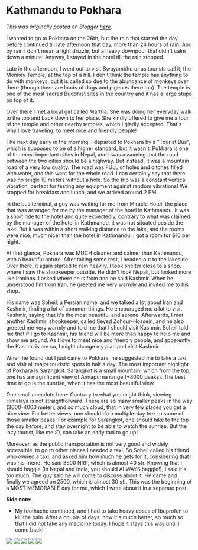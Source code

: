 # Kathmandu to Pokhara

*This was originally posted on Blogger [here](https://photopensieve.blogspot.com/2011/09/kathmandu-pokhara.html)*.

I wanted to go to Pokhara on the 26th, but the rain that started the day before continued till late afternoon that day, more than 24 hours of rain. And by rain I don't mean a light drizzle, but a heavy downpour that didn't calm down a minute! Anyway, I stayed in the hotel till the rain stopped. 

Late in the afternoon, I went out to visit Swayambhu or as tourists call it, the Monkey Temple, at the top of a hill. I don't think the temple has anything to do with monkeys, but it is called so due to the abundance of monkeys over there (though there are loads of dogs and pigeons there too). The temple is one of the most sacred Buddhist sites in the country and it has a large stupa on top of it.

Over there I met a local girl called Martha. She was doing her everyday walk to the top and back down to her place. She kindly offered to give me a tour of the temple and other nearby temples, which I gladly accepted. That's why I love traveling; to meet nice and friendly people!

The next day early in the morning, I departed to Pokhara by a "Tourist Bus", which is supposed to be of a higher standard, but it wasn't. Pokhara is one of the most important cities in Nepal, and I was assuming that the road between the two cities should be a highway. But instead, it was a mountain road of a very low quality. The road was FULL of holes and ditches filled with water, and this went for the whole road. I can certainly say that there was no single 10 meters without a hole. So the trip was a constant vertical vibration, perfect for testing any equipment against random vibrations! We stopped for breakfast and lunch, and we arrived around 2 PM.

In the bus terminal, a guy was waiting for me from Miracle Hotel, the place that was arranged for me by the manager of the hotel in Kathmandu. It was a short ride to the hotel and quite expectedly, contrary to what was claimed by the manager of the hotel in Kathmandu, it was not situated beside the lake. But it was within a short walking distance to the lake, and the rooms were nice, much nicer than the hotel in Kathmandu. I got a room for $10 per night.

At first glance, Pokhara was MUCH cleaner and calmer than Kathmandu, with a beautiful nature. After taking some rest, I headed out to the lakeside. Over there, it again started to rain heavily. I took shelter close to a shop, where I saw the shopkeeper outside. He didn't look Nepali, but looked more like Iranians. I asked where he is from and he said Kashmir. When he understood I'm from Iran, he greeted me very warmly and invited me to his shop.

His name was Soheil, a Persian name, and we talked a lot about Iran and Kashmir, finding a lot of common things. He encouraged me a lot to visit Kashmir, saying that it's the most beautiful and serene. Afterwards, I met another Kashmiri shopkeeper, called Seyed Zohour-Hossein, and he also greeted me very warmly and told me that I should visit Kashmir. Soheil told me that if I go to Kashmir, his friend will be more than happy to help me and show me around. As I love to meet nice and friendly people, and apparently the Kashmiris are so, I might change my plan and visit Kashmir.

When he found out I just came to Pokhara, he suggested me to take a taxi and visit all major touristic spots in half a day. The most important highlight of Pokhara is Sarangkot. Sarangkot is a small mountain, which from the top, one has a magnificent view of Annapurna range (+8000 peaks). The best time to go is the sunrise, when it has the most beautiful view.

One small anecdote here: Contrary to what you might think, viewing Himalaya is not straightforward. There are so many smaller peaks in the way (3000-4000 meter), and so much cloud, that in very few places you get a nice view. For better views, one should do a multiple-day trek to some of those smaller peaks. For example for Sarangkot, one should hike to the top the day before, and stay overnight to be able to watch the sunrise. But the lazy tourist, like me :D, can take an early taxi to go up!

Moreover, as the public transportation is not very good and widely accessible, to go to other places I needed a taxi. So Soheil called his friend who owned a taxi, and asked him how much he gets for it, considering that I was his friend. He said 3500 NRP, which is almost 40 sfr. Knowing that I should haggle (In Nepal and India, you should ALWAYS haggle!), I said it's too much. The guy said he will come to discuss about it. He came and finally we agreed on 2500, which is almost 30 sfr. This was the beginning of a MOST MEMORABLE day for me, which I write about it in a separate post.

**Side note:**
- My toothache continued, and I had to take heavy doses of Ibuprofen to kill the pain. After a couple of days, now it's much better, so much so that I did not take any medicine today. I hope it stays this way until I come back!


![](https://blogger.googleusercontent.com/img/b/R29vZ2xl/AVvXsEiYSzIh_lVsOF8uWt_I_VOWwXj5PnymgCZVG8HJPZ7zVlrbbesevthiK1eA2LqNAvIjPlZIHKVh5w1VrIm1Mq6PWyA_CAVA7nhZSN21_GwyscuPuhJnXO870VG3h17bhm0uelnn-yZfRNAm/s320/photo+1-788167.JPG)
![](https://blogger.googleusercontent.com/img/b/R29vZ2xl/AVvXsEgrJX5FV3kThIoGBif03zOPml8ccUdNyYhmp3mQOuyfHXF_2KivBgCTSajeH9ZTbD4GT-iOtbVWOTM7MjO_pIvycRUmDADYJmF39oyN-nBKbfYSjwPXBqCNPw3QRJaAlFWBHJdoLXB5nzbj/s320/photo+2-790356.JPG)
![](https://blogger.googleusercontent.com/img/b/R29vZ2xl/AVvXsEizqBQArc_NDBpABnBoJF3lZjrLfcqOLn10KCUV6YBZKJgs6-D2mT3Pv7JshFYfAZjkpqT_AhuOldBIG0HxDgwkBi-cZXJNncogx4rQCPitpavQSsnwvkoh1TZTFv37PR2S7r0xe7Kiz9Dt/s320/photo+3-791975.JPG)
![](https://blogger.googleusercontent.com/img/b/R29vZ2xl/AVvXsEgy1Kn86iUdagJYygN6xkv5eTHMDSwgW-ZguKi_E-JayUbfW0W46b8VDhUIF7eJLBJSYisD8yq-4QiOSS5YPbQuy9EfoA_uuyYNk66X1MzyPvE6sPRbWN2-9o-N_DA2XEVR17k3WQMJoKD4/s320/photo+4-793508.JPG)
![](https://blogger.googleusercontent.com/img/b/R29vZ2xl/AVvXsEiKEt-haFLg76E5t6qisOxtdccmTSNbiHBUkJ4kGaYPTbBKyBXqaPu4YMV2ebuPtgiypfqKRVHEetG_a05QhQEUMHk2ehsxscx_ThAgTCBd_tqgZCWFU51jtW9YYeuP73FDCRiMuF-gtYzj/s320/photo+5-795346.JPG)